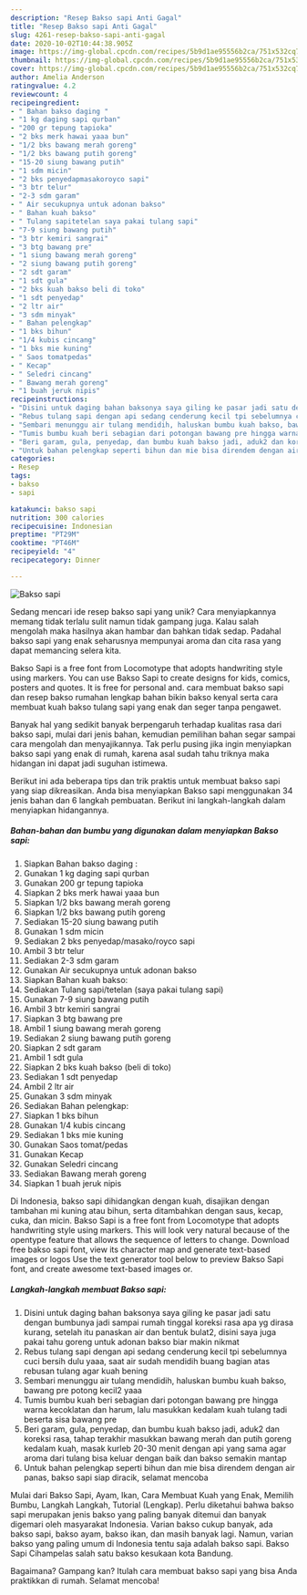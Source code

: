 ```yaml
---
description: "Resep Bakso sapi Anti Gagal"
title: "Resep Bakso sapi Anti Gagal"
slug: 4261-resep-bakso-sapi-anti-gagal
date: 2020-10-02T10:44:38.905Z
image: https://img-global.cpcdn.com/recipes/5b9d1ae95556b2ca/751x532cq70/bakso-sapi-foto-resep-utama.jpg
thumbnail: https://img-global.cpcdn.com/recipes/5b9d1ae95556b2ca/751x532cq70/bakso-sapi-foto-resep-utama.jpg
cover: https://img-global.cpcdn.com/recipes/5b9d1ae95556b2ca/751x532cq70/bakso-sapi-foto-resep-utama.jpg
author: Amelia Anderson
ratingvalue: 4.2
reviewcount: 4
recipeingredient:
- " Bahan bakso daging "
- "1 kg daging sapi qurban"
- "200 gr tepung tapioka"
- "2 bks merk hawai yaaa bun"
- "1/2 bks bawang merah goreng"
- "1/2 bks bawang putih goreng"
- "15-20 siung bawang putih"
- "1 sdm micin"
- "2 bks penyedapmasakoroyco sapi"
- "3 btr telur"
- "2-3 sdm garam"
- " Air secukupnya untuk adonan bakso"
- " Bahan kuah bakso"
- " Tulang sapitetelan saya pakai tulang sapi"
- "7-9 siung bawang putih"
- "3 btr kemiri sangrai"
- "3 btg bawang pre"
- "1 siung bawang merah goreng"
- "2 siung bawang putih goreng"
- "2 sdt garam"
- "1 sdt gula"
- "2 bks kuah bakso beli di toko"
- "1 sdt penyedap"
- "2 ltr air"
- "3 sdm minyak"
- " Bahan pelengkap"
- "1 bks bihun"
- "1/4 kubis cincang"
- "1 bks mie kuning"
- " Saos tomatpedas"
- " Kecap"
- " Seledri cincang"
- " Bawang merah goreng"
- "1 buah jeruk nipis"
recipeinstructions:
- "Disini untuk daging bahan baksonya saya giling ke pasar jadi satu dengan bumbunya jadi sampai rumah tinggal koreksi rasa apa yg dirasa kurang, setelah itu panaskan air dan bentuk bulat2, disini saya juga pakai tahu goreng untuk adonan bakso biar makin nikmat"
- "Rebus tulang sapi dengan api sedang cenderung kecil tpi sebelumnya cuci bersih dulu yaaa, saat air sudah mendidih buang bagian atas rebusan tulang agar kuah bening"
- "Sembari menunggu air tulang mendidih, haluskan bumbu kuah bakso, bawang pre potong kecil2 yaaa"
- "Tumis bumbu kuah beri sebagian dari potongan bawang pre hingga warna kecoklatan dan harum, lalu masukkan kedalam kuah tulang tadi beserta sisa bawang pre"
- "Beri garam, gula, penyedap, dan bumbu kuah bakso jadi, aduk2 dan koreksi rasa, tahap terakhir masukkan bawang merah dan putih goreng kedalam kuah, masak kurleb 20-30 menit dengan api yang sama agar aroma dari tulang bisa keluar dengan baik dan bakso semakin mantap"
- "Untuk bahan pelengkap seperti bihun dan mie bisa direndem dengan air panas, bakso sapi siap diracik, selamat mencoba"
categories:
- Resep
tags:
- bakso
- sapi

katakunci: bakso sapi 
nutrition: 300 calories
recipecuisine: Indonesian
preptime: "PT29M"
cooktime: "PT46M"
recipeyield: "4"
recipecategory: Dinner

---
```



![Bakso sapi](https://img-global.cpcdn.com/recipes/5b9d1ae95556b2ca/751x532cq70/bakso-sapi-foto-resep-utama.jpg)

Sedang mencari ide resep bakso sapi yang unik? Cara menyiapkannya memang tidak terlalu sulit namun tidak gampang juga. Kalau salah mengolah maka hasilnya akan hambar dan bahkan tidak sedap. Padahal bakso sapi yang enak seharusnya mempunyai aroma dan cita rasa yang dapat memancing selera kita.

Bakso Sapi is a free font from Locomotype that adopts handwriting style using markers. You can use Bakso Sapi to create designs for kids, comics, posters and quotes. It is free for personal and. cara membuat bakso sapi dan resep bakso rumahan lengkap bahan bikin bakso kenyal serta cara membuat kuah bakso tulang sapi yang enak dan seger tanpa pengawet.

Banyak hal yang sedikit banyak berpengaruh terhadap kualitas rasa dari bakso sapi, mulai dari jenis bahan, kemudian pemilihan bahan segar sampai cara mengolah dan menyajikannya. Tak perlu pusing jika ingin menyiapkan bakso sapi yang enak di rumah, karena asal sudah tahu triknya maka hidangan ini dapat jadi suguhan istimewa.


Berikut ini ada beberapa tips dan trik praktis untuk membuat bakso sapi yang siap dikreasikan. Anda bisa menyiapkan Bakso sapi menggunakan 34 jenis bahan dan 6 langkah pembuatan. Berikut ini langkah-langkah dalam menyiapkan hidangannya.

<!--inarticleads1-->

##### Bahan-bahan dan bumbu yang digunakan dalam menyiapkan Bakso sapi:

1. Siapkan  Bahan bakso daging :
1. Gunakan 1 kg daging sapi qurban
1. Gunakan 200 gr tepung tapioka
1. Siapkan 2 bks merk hawai yaaa bun
1. Siapkan 1/2 bks bawang merah goreng
1. Siapkan 1/2 bks bawang putih goreng
1. Sediakan 15-20 siung bawang putih
1. Gunakan 1 sdm micin
1. Sediakan 2 bks penyedap/masako/royco sapi
1. Ambil 3 btr telur
1. Sediakan 2-3 sdm garam
1. Gunakan  Air secukupnya untuk adonan bakso
1. Siapkan  Bahan kuah bakso:
1. Sediakan  Tulang sapi/tetelan (saya pakai tulang sapi)
1. Gunakan 7-9 siung bawang putih
1. Ambil 3 btr kemiri sangrai
1. Siapkan 3 btg bawang pre
1. Ambil 1 siung bawang merah goreng
1. Sediakan 2 siung bawang putih goreng
1. Siapkan 2 sdt garam
1. Ambil 1 sdt gula
1. Siapkan 2 bks kuah bakso (beli di toko)
1. Sediakan 1 sdt penyedap
1. Ambil 2 ltr air
1. Gunakan 3 sdm minyak
1. Sediakan  Bahan pelengkap:
1. Siapkan 1 bks bihun
1. Gunakan 1/4 kubis cincang
1. Sediakan 1 bks mie kuning
1. Gunakan  Saos tomat/pedas
1. Gunakan  Kecap
1. Gunakan  Seledri cincang
1. Sediakan  Bawang merah goreng
1. Siapkan 1 buah jeruk nipis


Di Indonesia, bakso sapi dihidangkan dengan kuah, disajikan dengan tambahan mi kuning atau bihun, serta ditambahkan dengan saus, kecap, cuka, dan micin. Bakso Sapi is a free font from Locomotype that adopts handwriting style using markers. This will look very natural because of the opentype feature that allows the sequence of letters to change. Download free bakso sapi font, view its character map and generate text-based images or logos Use the text generator tool below to preview Bakso Sapi font, and create awesome text-based images or. 

<!--inarticleads2-->

##### Langkah-langkah membuat Bakso sapi:

1. Disini untuk daging bahan baksonya saya giling ke pasar jadi satu dengan bumbunya jadi sampai rumah tinggal koreksi rasa apa yg dirasa kurang, setelah itu panaskan air dan bentuk bulat2, disini saya juga pakai tahu goreng untuk adonan bakso biar makin nikmat
1. Rebus tulang sapi dengan api sedang cenderung kecil tpi sebelumnya cuci bersih dulu yaaa, saat air sudah mendidih buang bagian atas rebusan tulang agar kuah bening
1. Sembari menunggu air tulang mendidih, haluskan bumbu kuah bakso, bawang pre potong kecil2 yaaa
1. Tumis bumbu kuah beri sebagian dari potongan bawang pre hingga warna kecoklatan dan harum, lalu masukkan kedalam kuah tulang tadi beserta sisa bawang pre
1. Beri garam, gula, penyedap, dan bumbu kuah bakso jadi, aduk2 dan koreksi rasa, tahap terakhir masukkan bawang merah dan putih goreng kedalam kuah, masak kurleb 20-30 menit dengan api yang sama agar aroma dari tulang bisa keluar dengan baik dan bakso semakin mantap
1. Untuk bahan pelengkap seperti bihun dan mie bisa direndem dengan air panas, bakso sapi siap diracik, selamat mencoba


Mulai dari Bakso Sapi, Ayam, Ikan, Cara Membuat Kuah yang Enak, Memilih Bumbu, Langkah Langkah, Tutorial (Lengkap). Perlu diketahui bahwa bakso sapi merupakan jenis bakso yang paling banyak ditemui dan banyak digemari oleh masyarakat Indonesia. Varian bakso cukup banyak, ada bakso sapi, bakso ayam, bakso ikan, dan masih banyak lagi. Namun, varian bakso yang paling umum di Indonesia tentu saja adalah bakso sapi. Bakso Sapi Cihampelas salah satu bakso kesukaan kota Bandung. 

Bagaimana? Gampang kan? Itulah cara membuat bakso sapi yang bisa Anda praktikkan di rumah. Selamat mencoba!
